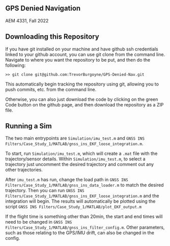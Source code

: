 ## GPS Denied Navigation
AEM 4331, Fall 2022

## Downloading this Repository
If you have git installed on your machine and have github ssh credentials linked to your github account, you can use git clone 
from the command line. Navigate to where you want the repository to be put, and then do the following:

    >> git clone git@github.com:TrevorBurgoyne/GPS-Denied-Nav.git

This automatically begin tracking the repository using git, allowing you to push commits, etc. from the command line.

Otherwise, you can also just download the code by clicking on the green Code button on the github page, and then download the repository as a ZIP file.

## Running a Sim
The two main entrypoints are `Simulation/imu_test.m` and `GNSS INS Filters/Case_Study_1/MATLAB/gnss_ins_EKF_loose_integration.m`. 

To start, run `Simulation/imu_test.m`, which will create a `.mat` file with the trajectory/sensor details. Within `Simulation/imu_test.m`, to select a trajectory just uncomment the desired trajectory and comment out any other trajectories.

After `imu_test.m` has run, change the load path in `GNSS INS Filters/Case_Study_1/MATLAB/gnss_ins_data_loader.m` to match the desired trajectory. Then you can run `GNSS INS Filters/Case_Study_1/MATLAB/gnss_ins_EKF_loose_integration.m` and the integration will begin. The results will automatically be plotted using the script `GNSS INS Filters/Case_Study_1/MATLAB/plot_EKF_output.m`

If the flight time is something other than 20min, the start and end times will need to be changed in `GNSS INS Filters/Case_Study_1/MATLAB/gnss_ins_filter_config.m`. Other parameters, such as those relating to the GPS/IMU drift, can also be changed in the config.